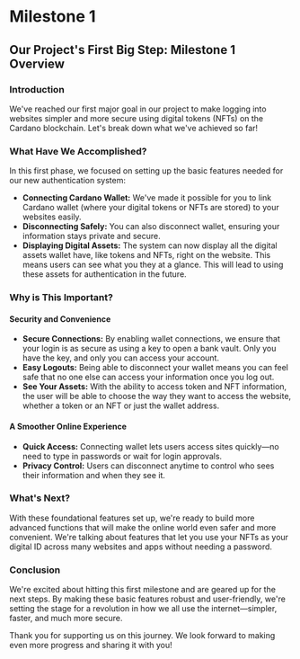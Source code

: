 # Milestone 1

## Our Project's First Big Step: Milestone 1 Overview

### Introduction

We've reached our first major goal in our project to make logging into websites simpler and more secure using digital tokens (NFTs) on the Cardano blockchain. Let's break down what we've achieved so far!

### What Have We Accomplished?

In this first phase, we focused on setting up the basic features needed for our new authentication system:

* **Connecting Cardano Wallet:** We've made it possible for you to link Cardano wallet (where your digital tokens or NFTs are stored) to your websites easily.
* **Disconnecting Safely:** You can also disconnect wallet, ensuring your information stays private and secure.
* **Displaying Digital Assets:** The system can now display all the digital assets wallet have, like tokens and NFTs, right on the website. This means users can see what you they at a glance. This will lead to using these assets for authentication in the future.

### Why is This Important?

#### Security and Convenience

* **Secure Connections:** By enabling wallet connections, we ensure that your login is as secure as using a key to open a bank vault. Only you have the key, and only you can access your account.
* **Easy Logouts:** Being able to disconnect your wallet means you can feel safe that no one else can access your information once you log out.
* **See Your Assets:** With the ability to access token and NFT information, the user will be able to choose the way they want to access the website, whether a token or an NFT or just the wallet address.

#### A Smoother Online Experience

* **Quick Access:** Connecting wallet lets users access sites quickly—no need to type in passwords or wait for login approvals.
* **Privacy Control:** Users can disconnect anytime to control who sees their information and when they see it.

### What's Next?

With these foundational features set up, we're ready to build more advanced functions that will make the online world even safer and more convenient. We're talking about features that let you use your NFTs as your digital ID across many websites and apps without needing a password.

### Conclusion

We're excited about hitting this first milestone and are geared up for the next steps. By making these basic features robust and user-friendly, we're setting the stage for a revolution in how we all use the internet—simpler, faster, and much more secure.

Thank you for supporting us on this journey. We look forward to making even more progress and sharing it with you!
